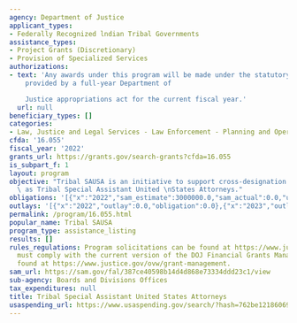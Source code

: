 ```yaml
---
agency: Department of Justice
applicant_types:
- Federally Recognized lndian Tribal Governments
assistance_types:
- Project Grants (Discretionary)
- Provision of Specialized Services
authorizations:
- text: 'Any awards under this program will be made under the statutory authority
    provided by a full-year Department of

    Justice appropriations act for the current fiscal year.'
  url: null
beneficiary_types: []
categories:
- Law, Justice and Legal Services - Law Enforcement - Planning and Operations
cfda: '16.055'
fiscal_year: '2022'
grants_url: https://grants.gov/search-grants?cfda=16.055
is_subpart_f: 1
layout: program
objective: "Tribal SAUSA is an initiative to support cross-designation of tribal prosecutors\
  \ as Tribal Special Assistant United \nStates Attorneys."
obligations: '[{"x":"2022","sam_estimate":3000000.0,"sam_actual":0.0,"usa_spending_actual":0.0},{"x":"2023","sam_estimate":6000000.0,"sam_actual":0.0,"usa_spending_actual":4149999.0},{"x":"2024","sam_estimate":3000000.0,"sam_actual":0.0,"usa_spending_actual":0.0}]'
outlays: '[{"x":"2022","outlay":0.0,"obligation":0.0},{"x":"2023","outlay":115192.99,"obligation":4149999.0},{"x":"2024","outlay":0.0,"obligation":0.0}]'
permalink: /program/16.055.html
popular_name: Tribal SAUSA
program_type: assistance_listing
results: []
rules_regulations: Program solicitations can be found at https://www.justice.gov/ovw/how-apply.  Recipients
  must comply with the current version of the DOJ Financial Grants Management Guide
  found at https://www.justice.gov/ovw/grant-management.
sam_url: https://sam.gov/fal/387ce40598b14d4d868e73334ddd23c1/view
sub-agency: Boards and Divisions Offices
tax_expenditures: null
title: Tribal Special Assistant United States Attorneys
usaspending_url: https://www.usaspending.gov/search/?hash=762be12186069ed07a55fd3bd1fe7d01
---
```

